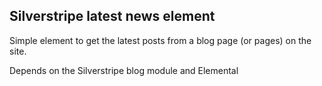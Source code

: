 ## Silverstripe latest news element

Simple element to get the latest posts from a blog page (or pages) on the site.

Depends on the Silverstripe blog module and Elemental